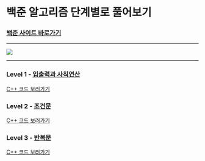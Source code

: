 # 백준 알고리즘 단계별로 풀어보기
### [백준 사이트 바로가기](https://www.acmicpc.net/)
- - -

<img src = "https://user-images.githubusercontent.com/58673491/188276507-4327a1ec-f3cb-4c2f-a025-871ef9f9ad6c.png"/>

- - -

### Level 1 - [입출력과 사칙연산](https://www.acmicpc.net/step/1)
[C++ 코드 보러가기](https://github.com/kangdy25/BOJ_Algorithm/tree/master/01_IO_Operation)
### Level 2 - [조건문](https://www.acmicpc.net/step/4)
[C++ 코드 보러가기](https://github.com/kangdy25/BOJ_Algorithm/tree/master/02_Conditional_Statement)
### Level 3 - [반복문](https://www.acmicpc.net/step/3)
[C++ 코드 보러가기](https://github.com/kangdy25/BOJ_Algorithm/tree/master/03_Loop_Statement)

